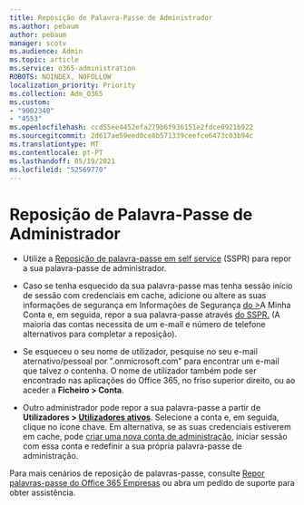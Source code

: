 ```yaml
---
title: Reposição de Palavra-Passe de Administrador
ms.author: pebaum
author: pebaum
manager: scotv
ms.audience: Admin
ms.topic: article
ms.service: o365-administration
ROBOTS: NOINDEX, NOFOLLOW
localization_priority: Priority
ms.collection: Adm_O365
ms.custom:
- "9002340"
- "4553"
ms.openlocfilehash: ccd55ee4452efa279b6f936151e2fdce6921b922
ms.sourcegitcommit: 2d617ae59eed0ce8b571339ceefce6473c03b94c
ms.translationtype: MT
ms.contentlocale: pt-PT
ms.lasthandoff: 05/19/2021
ms.locfileid: "52569770"
---
```

# <a name="admin-password-reset"></a>Reposição de Palavra-Passe de Administrador

- Utilize a [Reposição de palavra-passe em self service](https://passwordreset.microsoftonline.com/) (SSPR) para repor a sua palavra-passe de administrador.

- Caso se tenha esquecido da sua palavra-passe mas tenha sessão início de sessão com credenciais em cache, adicione ou altere as suas informações de segurança em Informações de Segurança [do >](https://mysignins.microsoft.com/security-info)A Minha Conta e, em seguida, repor a sua palavra-passe através [do SSPR.](https://passwordreset.microsoftonline.com/) (A maioria das contas necessita de um e-mail e número de telefone alternativos para completar a reposição).

- Se esqueceu o seu nome de utilizador, pesquise no seu e-mail aternativo/pessoal por ".onmicrosoft.com" para encontrar um e-mail que talvez o contenha.  O nome de utilizador também pode ser encontrado nas aplicações do Office 365, no friso superior direito, ou ao aceder a **Ficheiro > Conta**.

- Outro administrador pode repor a sua palavra-passe a partir de **Utilizadores > [Utilizadores ativos](https://portal.office.com/adminportal/home#/users)**. Selecione a conta e, em seguida, clique no ícone chave.  Em alternativa, se as suas credenciais estiverem em cache, pode [criar uma nova conta de administração](https://portal.office.com/adminportal/home#/users), iniciar sessão com essa conta e redefinir a sua própria palavra-passe de administração.

Para mais cenários de reposição de palavras-passe, consulte [Repor palavras-passe do Office 365 Empresas](/microsoft-365/admin/add-users/reset-passwords) ou abra um pedido de suporte para obter assistência.
